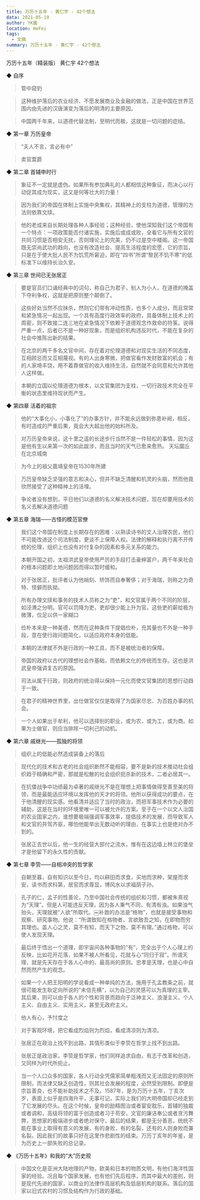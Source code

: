 ```yaml
---
title: 万历十五年 - 黄仁宇 - 42个想法
data: 2021-05-19
author: YK菌
location: HeFei
tags:
  - 文摘
summary: 万历十五年 - 黄仁宇 - 42个想法
---
```



万历十五年（精装版）
黄仁宇
42个想法

◆ 自序

> 管中窥豹

> 这种维护落后的农业经济、不愿发展商业及金融的做法，正是中国在世界范围内由先进的汉唐演变为落后的明清的主要原因。

> 中国两千年来，以道德代替法制，至明代而极，这就是一切问题的症结。

◆ 第一章 万历皇帝

> “夫人不言，言必有中”

> 卖官鬻爵

◆ 第二章 首辅申时行

> 象征不一定就是虚伪。如果所有参加典礼的人都相信这种象征，而决心以行动促其成为现实，这又是何等壮大的力量！

> 因为我们的帝国在体制上实施中央集权，其精神上的支柱为道德，管理的方法则依靠文牍。

> 他的老成来自长期处理各种人事经验；这种经验，使他深知我们这个帝国有一个特点：一项政策能否付诸实施，实施后或成或败，全看它与所有文官的共同习惯是否相安无扰，否则理论上的完美，仍不过是空中楼阁。这一帝国既无崇尚武功的趋向，也没有改造社会、提高生活程度的宏愿，它的宗旨，只是在于使大批人民不为饥荒所窘迫，即在“四书”所谓“黎民不饥不寒”的低标准下以维持长治久安。

◆ 第三章 世间已无张居正

> 要是官员们口诵经典中的词句，称自己为君子，别人为小人，在道德的掩盖下夺利争权，这就是把原则整个颠倒了。

> 这些好处当然不应抹杀，然则它们带有冲动性质，也多个人成分，而且常常和紧急情况一起出现。一个具有高度行政效率的政府，具备体制上技术上的周密，则不致接二连三地在紧急情况下依赖于道德观念作救命的符箓。说得严重一点，后者已不是一种好现象，而是组织机构违反时代，不能在复杂的社会中推陈出新的结果。

> 在北京的两千多名文官中间，存在着对伦理道德和对现实生活的不同态度，互相顾忌而又互相蔑视。有的人出身寒微，把做官看作发财致富的机会；有的人家境丰饶，用不着靠做官的收入维持生活，自然就不会同意和允许其他人这样做。

> 本朝的立国以伦理道德为根本，以文官集团为支柱，一切行政技术完全在平衡的状态里维持现状而产生。

◆ 第四章 活着的祖宗

> 他的“大事化小，小事化了”的办事方针，并不能永远做到弥患补阙，相反，有时造成的严重后果，竟会大大超出他的始料所及。

> 对万历皇帝来说，这十里之遥的长途步行当然不是一件轻松的事情，因为这是他有生以来第一次的如此跋涉，而且当时的天气已愈来愈热。
天坛圜丘在北京城南

> 为今上的祖父嘉靖皇帝在1530年所建

> 万历皇帝缺乏坚强的意志和决心，但并不缺乏清醒和机灵的头脑，然而他竟欣然接受了这种精神上的活埋。

> 争论者没有想到，平日他们以道德的名义解决技术问题，现在却要用技术的名义去解决道德问题

◆ 第五章 海瑞——古怪的模范官僚

> 我们这个帝国在制度上长期存在的困难：以熟读诗书的文人治理农民，他们不可能改进这个司法制度，更谈不上保障人权。法律的解释和执行离不开传统的伦理，组织上也没有对付复杂的因素和多元关系的能力。

> 本朝开国之初，太祖洪武皇帝使用严厉的手段打击豪绅富户，两千年来社会的根本问题即土地问题因而得以暂时缓和。

> 对于张居正，批评者认为他峭刻、矫饰而自奉奢侈；对于海瑞，则称之为奇特、怪僻而执拗。

> 所有办理文牍和事务的技术人员称之为“吏”，和文官属于两个不同的阶层，如泾渭之分明。官可以罚降为吏，吏却很少能上升为官。这些吏的薪给极为微薄，仅足以供一家糊口

> 俭朴本来是一种美德，然而在这种条件下提倡俭朴，充其量也不外是一种手段，意在使行政问题简化，以适应政府本身的低能。

> 本朝的法律就不外是行政的一种工具，而不是被统治者的保障。

> 帝国的政府以古代的理想社会作基础，而依赖文化的传统而生存。这也是洪武皇帝强调复古的原因。

> 司法从属于行政，则政府的统治得以保持一元化而使文官集团的思想行动趋于一致。

> 在君子的精神世界里，出仕做官仅仅是取得了为国家尽忠、为百姓办事的机会。

> 一个人如果出于牟利，他可以选择别的职业，或为农，或为工，或为商。如果为士做官，则应当排除一切利己的动机。

◆ 第六章 戚继光——孤独的将领

> 组织上的低能必然造成装备上的落后

> 现代化的技术和古老的社会组织断然不能相容，要不是新的技术推动社会组织趋于精确和严密，那就是松散的社会组织扼杀新的技术，二者必居其一。

> 在抗倭战争中功绩最为卓著的戚继光不是在理想上把事情做得至善至美的将领，而是最能适应环境以发挥他的天才的将领。他所以获得成功的要点，在于他清醒的现实感。他看清并适应了当时的政治，而把军事技术作为必要的辅助，这是在当时的环境里唯一可以被允许的方案。至于在一个以文人治国的农业国家之内，谁想要极端强调军事效率，提倡技术的发展，而导致军人和文官的并驾齐驱，哪怕他能举出无数动听的理由，在事实上也是绝对办不到的。

> 张居正去世以后，他一生的经营大部付之流水，惟有在这边墙上林立的堡垒才是他留下的永久性的贡献。

◆ 第七章 李贽——自相冲突的哲学家

> 自朝至暮，自有知识以至今日，均以耕田而求食，买地而求种，架屋而求安，读书而求科第，居官而求尊显，博风水以求福荫子孙。

> 孔子的仁，孟子的性善论，乃至中国社会传统的组织和习惯，都被朱熹视为“天理”。但是人可能违反天理，因为各人秉气不同，有清有浊。如果浊气抬头，天理就被“人欲”所取代。￼补救的办法是“格物”，也就是接受事物和观察、研究事物。他说：“所谓致知在格物者，言欲致吾之知，在即物而穷其理也。盖人心之灵，莫不有知，而天下之物，莫不有理。”通过格物，可以使人发现天理。

> 最后终于悟出一个道理，即宇宙间各种事物的“有”，完全出于个人心理上的反映，比如花开花落，如果不被人所看见，花就与心“同归于寂”。所谓天理，就是先天存在于各人心中的、最高尚的原则。忠孝是天理，也是心中自然而然产生的观念。

> 如果一个人把王阳明的学说看成一种单纯的方法，施用于孔孟教条之前，就很可能发生耿定向所说的“未信先横”，以为自己的灵感可以为真理的主宰。其后果，则可以由于各人的个性和背景而趋向于泛神主义、浪漫主义、个人主义、自由主义、实用主义，甚至无政府主义。

> 他人有心，予忖度之

> 对于客观环境，把它看成烈焰则为烈焰，看成清凉则为清凉。

> 张居正在政治上找不到出路，其情形类似于李贽在哲学上找不到出路。

> 张居正是政治家，李贽是哲学家，他们同样追求自由，有志于改革和创造，又同样为时代所扼止。

> 当一个人口众多的国家，各人行动全凭儒家简单粗浅而又无法固定的原则所限制，而法律又缺乏创造性，则其社会发展的程度，必然受到限制。即便是宗旨善良，也不能补助技术之不及。1587年，是为万历十五年，丁亥次岁，表面上似乎是四海升平，无事可记，实际上我们的大明帝国却已经走到了它发展的尽头。在这个时候，皇帝的励精图治或者宴安耽乐，首辅的独裁或者调和，高级将领的富于创造或者习于苟安，文官的廉洁奉公或者贪污舞弊，思想家的极端进步或者绝对保守，最后的结果，都是无分善恶，统统不能在事业上取得有意义的发展，有的身败，有的名裂，还有的人则身败而兼名裂。因此我们的故事只好在这里作悲剧性的结束。万历丁亥年的年鉴，是为历史上一部失败的总记录。

◆ 《万历十五年》和我的“大”历史观

> 中国文化是亚洲大陆地理的产物，欧美和日本的物质文明，有他们海洋性国家的经验。况且每个国家发展，也有他们先后程序，而其中最大的差别，则是现代先进的国家，以商业的法律作高层机构及低层机构的联系。落后的国家以旧式农村的习惯及结构作为行政的基础。
